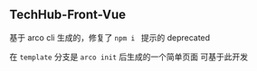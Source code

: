 ## TechHub-Front-Vue

基于 arco cli 生成的，修复了 `npm i ` 提示的 deprecated

在 `template` 分支是 `arco init` 后生成的一个简单页面 可基于此开发
